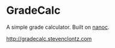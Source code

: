 # GradeCalc

A simple grade calculator. Built on [nanoc](http://nanoc.ws/).

<http://gradecalc.stevenclontz.com>